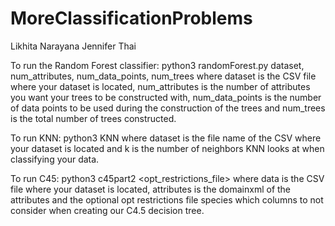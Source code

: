 # MoreClassificationProblems
Likhita Narayana
Jennifer Thai

To run the Random Forest classifier:
python3 randomForest.py dataset, num_attributes, num_data_points, num_trees
where dataset is the CSV file where your dataset is located, num_attributes is the number of attributes you want your trees to be constructed with, num_data_points is the number of data points to be used during the construction of the trees and num_trees is the total number of trees constructed.

To run KNN:
python3 KNN <dataset> <k>
where dataset is the file name of the CSV where your dataset is located and k is the number of neighbors KNN looks at when classifying your data.

To run C45:
python3 c45part2 <data> <attributes> <opt_restrictions_file>
where data is the CSV file where your dataset is located, attributes is the domainxml of the attributes and the optional opt restrictions file species which columns to not consider when creating our C4.5 decision tree. 

